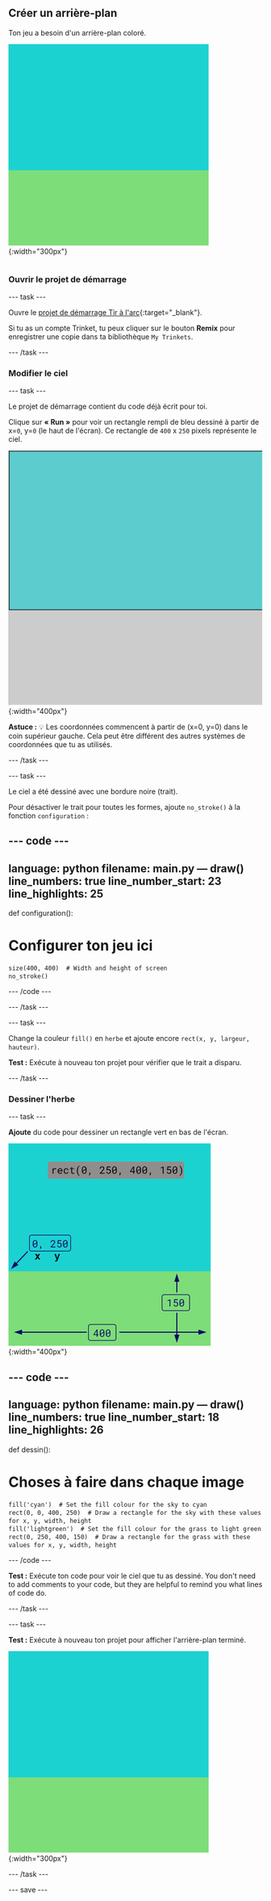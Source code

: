 ## Créer un arrière-plan

<div style="display: flex; flex-wrap: wrap">
<div style="flex-basis: 200px; flex-grow: 1; margin-right: 15px;">
Ton jeu a besoin d'un arrière-plan coloré.
</div>
<div>

![La zone de sortie avec un rectangle de couleur ciel au-dessus d'un rectangle de couleur herbe pour créer l'arrière-plan.](images/background.png){:width="300px"}

</div>
</div>

### Ouvrir le projet de démarrage

--- task ---

Ouvre le [projet de démarrage Tir à l'arc](https://trinket.io/python/9973649e5c){:target="_blank"}.

Si tu as un compte Trinket, tu peux cliquer sur le bouton **Remix** pour enregistrer une copie dans ta bibliothèque `My Trinkets`.

--- /task ---

### Modifier le ciel

--- task ---

Le projet de démarrage contient du code déjà écrit pour toi.

Clique sur **« Run »** pour voir un rectangle rempli de bleu dessiné à partir de x=`0`, y=`0` (le haut de l'écran). Ce rectangle de `400` x `250` pixels représente le ciel.

![Un rectangle bleu entouré d'une bordure noire, au-dessus d'un rectangle gris. Le coin supérieur gauche du canevas est marqué par x=0, y=0 c'est l'origine du rectangle. La largeur est surlignée à 400 et la hauteur à 250. Le code rect(0, 0, 400, 250) s'affiche.](images/sky_stroke.png){:width="400px"}

**Astuce :** 💡 Les coordonnées commencent à partir de (x=0, y=0) dans le coin supérieur gauche. Cela peut être différent des autres systèmes de coordonnées que tu as utilisés.

--- /task ---

--- task ---

Le ciel a été dessiné avec une bordure noire (trait).

Pour désactiver le trait pour toutes les formes, ajoute `no_stroke()` à la fonction `configuration` :

--- code ---
---
language: python filename: main.py — draw() line_numbers: true line_number_start: 23
line_highlights: 25
---
def configuration():
# Configurer ton jeu ici

    size(400, 400)  # Width and height of screen
    no_stroke()

--- /code ---

--- /task ---

--- task ---

Change la couleur `fill()` en `herbe` et ajoute encore `rect(x, y, largeur, hauteur)`.

**Test :** Exécute à nouveau ton projet pour vérifier que le trait a disparu.

--- /task ---

### Dessiner l'herbe

--- task ---

**Ajoute** du code pour dessiner un rectangle vert en bas de l'écran.

![La zone de sortie avec un rectangle de couleur ciel au-dessus d'un rectangle de couleur herbe pour créer l'arrière-plan. Le coin supérieur gauche du rectangle est marqué x=0, y=250 ; c'est l'origine du rectangle. La largeur est surlignée à 400 et la hauteur à 150. Le code rect(0, 0, 400, 250) s'affiche.](images/green-grass.png){:width="400px"}

--- code ---
---
language: python filename: main.py — draw() line_numbers: true line_number_start: 18
line_highlights: 26
---
def dessin():
# Choses à faire dans chaque image

    fill('cyan')  # Set the fill colour for the sky to cyan
    rect(0, 0, 400, 250)  # Draw a rectangle for the sky with these values for x, y, width, height
    fill('lightgreen')  # Set the fill colour for the grass to light green
    rect(0, 250, 400, 150)  # Draw a rectangle for the grass with these values for x, y, width, height

--- /code ---

**Test :** Exécute ton code pour voir le ciel que tu as dessiné. You don't need to add comments to your code, but they are helpful to remind you what lines of code do.

--- /task ---

--- task ---

**Test :** Exécute à nouveau ton projet pour afficher l'arrière-plan terminé.

![Le ciel et l'herbe sont créés en écrivant du code pour dessiner des rectangles colorés.](images/background.png){:width="300px"}

--- /task ---

--- save ---